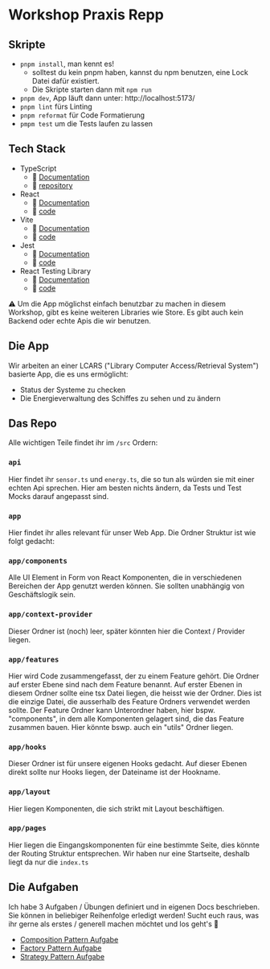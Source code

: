 # Workshop Praxis Repp

## Skripte

- `pnpm install`, man kennt es!
  - solltest du kein pnpm haben, kannst du npm benutzen, eine Lock Datei dafür existiert.
  - Die Skripte starten dann mit `npm run`
- `pnpm dev`, App läuft dann unter: http://localhost:5173/
- `pnpm lint` fürs Linting
- `pnpm reformat` für Code Formatierung
- `pmpm test` um die Tests laufen zu lassen

## Tech Stack

- TypeScript
  - 📃 [Documentation](https://www.typescriptlang.org/)
  - 🐙 [repository](https://github.com/microsoft/TypeScript)
- React
  - 📃 [Documentation](https://reactjs.org/docs/getting-started.html)
  - 🐙 [code](https://github.com/facebook/react/)
- Vite
  - 📃 [Documentation](https://vitejs.dev/guide/)
  - 🐙 [code](https://github.com/vitejs/vite)
- Jest
  - 📃 [Documentation](https://jestjs.io/docs/getting-started)
  - 🐙 [code](https://github.com/facebook/jest)
- React Testing Library
  - 📃 [Documentation](https://testing-library.com/docs/react-testing-library/intro/)
  - 🐙 [code](https://github.com/testing-library/react-testing-library)

⚠️ Um die App möglichst einfach benutzbar zu machen in diesem Workshop, gibt es keine weiteren Libraries wie Store. Es
gibt auch kein Backend oder echte Apis die wir benutzen.

## Die App

Wir arbeiten an einer LCARS ("Library Computer Access/Retrieval System") basierte App, die es uns ermöglicht:

- Status der Systeme zu checken
- Die Energieverwaltung des Schiffes zu sehen und zu ändern

## Das Repo

Alle wichtigen Teile findet ihr im `/src` Ordern:

### `api`

Hier findet ihr `sensor.ts` und `energy.ts`, die so tun als würden sie mit einer echten Api sprechen. Hier am besten
nichts ändern, da Tests und Test Mocks darauf angepasst sind.

### `app`

Hier findet ihr alles relevant für unser Web App. Die Ordner Struktur ist wie folgt gedacht:

### `app/components`

Alle UI Element in Form von React Komponenten, die in verschiedenen Bereichen der App genutzt werden können. Sie
sollten unabhängig von Geschäftslogik sein.

### `app/context-provider`

Dieser Ordner ist (noch) leer, später könnten hier die Context / Provider liegen.

### `app/features`

Hier wird Code zusammengefasst, der zu einem Feature gehört. Die Ordner auf erster Ebene sind nach dem Feature
benannt. Auf erster Ebenen in diesem Ordner sollte eine tsx Datei liegen, die heisst wie der Ordner. Dies ist die
einzige Datei, die ausserhalb des Feature Ordners verwendet werden sollte. Der Feature Ordner kann Unterordner haben,
hier bspw. "components", in dem alle Komponenten gelagert sind, die das Feature zusammen bauen. Hier könnte bswp.
auch ein "utils" Ordner liegen.

### `app/hooks`

Dieser Ordner ist für unsere eigenen Hooks gedacht. Auf dieser Ebenen direkt sollte nur Hooks liegen, der Dateiname ist der Hookname.

### `app/layout`

Hier liegen Komponenten, die sich strikt mit Layout beschäftigen.

### `app/pages`

Hier liegen die Eingangskomponenten für eine bestimmte Seite, dies könnte der Routing Struktur entsprechen. Wir haben nur eine Startseite, deshalb liegt da nur die `index.ts`

## Die Aufgaben

Ich habe 3 Aufgaben / Übungen definiert und in eigenen Docs beschrieben. Sie können in beliebiger Reihenfolge erledigt werden! Sucht euch raus, was ihr gerne als erstes / generell machen möchtet und los geht's 🚀

- [Composition Pattern Aufgabe](_aufgaben/1-composite-pattern.md)
- [Factory Pattern Aufgabe](_aufgaben/2-factory-pattern.md)
- [Strategy Pattern Aufgabe](_aufgaben/3-strategy-pattern.md)
